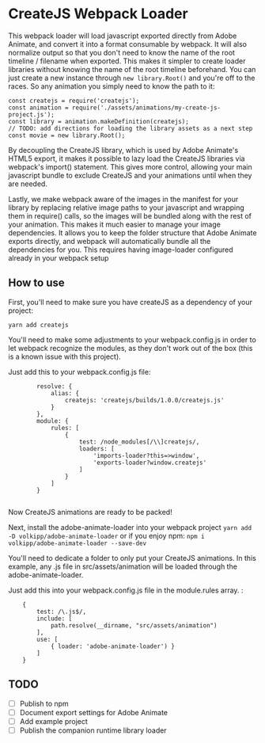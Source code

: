 # CreateJS Webpack Loader
This webpack loader will load javascript exported directly from Adobe Animate, and convert it into a format consumable by webpack. It will also normalize output so that you don't need to know the name of the root timeline / filename when exported. This makes it simpler to create loader libraries without knowing the name of the root timeline beforehand. You can just create a new instance through `new library.Root()` and you're off to the races. So any animation you simply need to know the path to it:
```
const createjs = require('createjs');
const animation = require('./assets/animations/my-create-js-project.js');
const library = animation.makeDefinition(createjs);
// TODO: add directions for loading the library assets as a next step
const movie = new library.Root();
```

By decoupling the CreateJS library, which is used by Adobe Animate's HTML5 export, it makes it possible to lazy load the CreateJS libraries via webpack's import() statement. This gives more control, allowing your main javascript bundle to exclude CreateJS and your animations until when they are needed.

Lastly, we make webpack aware of the images in the manifest for your library by replacing relative image paths to your javascript and wrapping them in require() calls, so the images will be bundled along with the rest of your animation. This makes it much easier to manage your image dependencies. It allows you to keep the folder structure that Adobe Animate exports directly, and webpack will automatically bundle all the dependencies for you. This requires having image-loader configured already in your webpack setup

## How to use
First, you'll need to make sure you have createJS as a dependency of your project:

`yarn add createjs`

You'll need to make some adjustments to your webpack.config.js in order to let webpack recognize the modules, as they don't work out of the box (this is a known issue with this project).

Just add this to your webpack.config.js file:
```
        resolve: {
            alias: {
                createjs: 'createjs/builds/1.0.0/createjs.js'
            }
        },
        module: {
            rules: [
                {
                    test: /node_modules[/\\]createjs/,
                    loaders: [
                        'imports-loader?this=>window',
                        'exports-loader?window.createjs'
                    ]
                }
            ]
        }


```

Now CreateJS animations are ready to be packed!

Next, install the adobe-animate-loader into your webpack project 
`yarn add -D volkipp/adobe-animate-loader`
or if you enjoy npm: 
`npm i volkipp/adobe-animate-loader --save-dev`

You'll need to dedicate a folder to only put your CreateJS animations. In this example, any .js file in src/assets/animation will be loaded through the adobe-animate-loader. 

Just add this into your webpack.config.js file in the module.rules array. :
```
    {
        test: /\.js$/,
        include: [
            path.resolve(__dirname, "src/assets/animation")
        ],
        use: [
            { loader: 'adobe-animate-loader') }
        ]
    }
```

## TODO
- [ ] Publish to npm
- [ ] Document export settings for Adobe Animate
- [ ] Add example project
- [ ] Publish the companion runtime library loader
